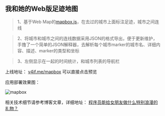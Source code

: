## 我和她的Web版足迹地图 

> 1、基于Web Map的[mapbox.js](https://www.mapbox.com/mapbox.js/api/v2.4.0/)，在去过的城市上面标注足迹，城市之间连线

> 2、将城市和城市之间的连线数据采用JSON的格式导出，便于更新维护，手撸了一个简单的JSON解释器，去解析每个城市marker的城市名、详细内容、描述、marker的类型和坐标

> 3、左侧显示在一起的时间统计，和城市列表的导航栏

上线地址： [v4if.me/mapbox](http://v4if.me/mapbox)  可以直接点击预览

应用部署效果图：

![mapbox](http://7xot8c.com1.z0.glb.clouddn.com/2016-09-08-172406.png)

相关技术细节请参考博客文章，详细地址： [程序员能给女朋友做什么特别浪漫的礼物？](http://v4if.me/2016/ForBunny/)
